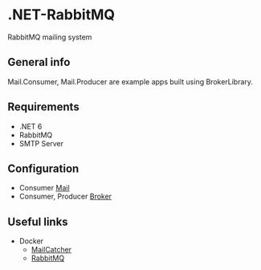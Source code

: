 # .NET-RabbitMQ
RabbitMQ mailing system

## General info
Mail.Consumer, Mail.Producer are example apps built using BrokerLibrary.

## Requirements
* .NET 6
* RabbitMQ
* SMTP Server

## Configuration
* Consumer [Mail](https://github.com/anterani/.NET-RabbitMQ/blob/master/src/Mail.Consumer/Configuration/MailOptions.cs)
* Consumer, Producer [Broker](https://github.com/anterani/.NET-RabbitMQ/blob/master/src/BrokerLibrary/BrokerOptions.cs)

## Useful links
* Docker
  * [MailCatcher](https://hub.docker.com/r/sj26/mailcatcher)
  * [RabbitMQ](https://hub.docker.com/_/rabbitmq)
